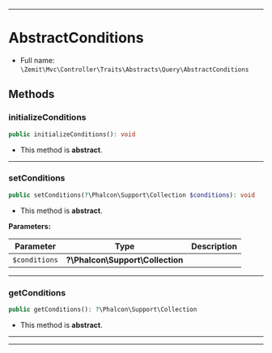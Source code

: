 ***

# AbstractConditions





* Full name: `\Zemit\Mvc\Controller\Traits\Abstracts\Query\AbstractConditions`




## Methods


### initializeConditions



```php
public initializeConditions(): void
```




* This method is **abstract**.







***

### setConditions



```php
public setConditions(?\Phalcon\Support\Collection $conditions): void
```




* This method is **abstract**.



**Parameters:**

| Parameter | Type | Description |
|-----------|------|-------------|
| `$conditions` | **?\Phalcon\Support\Collection** |  |





***

### getConditions



```php
public getConditions(): ?\Phalcon\Support\Collection
```




* This method is **abstract**.







***

***

